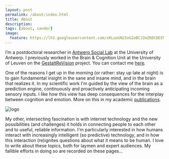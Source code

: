 ```yaml
---
layout: post
permalink: /about/index.html
title: About
description:
tags: [about, sander]
image:
  feature: https://lh3.googleusercontent.com/sKLuoGN2IoG2oBCJ2mZ6DtDDIMoYhcuB-h9pHo64xBpWgGej3k99ko7MGd67r1HVETU36alSKiWQl6kUhP3HoGzAeJWqRZln0jlt_whE9mUPFRy9BoUoK5HCblqz9c89stWcBOkdOAY=w2400
---
```


I’m a postdoctoral researcher in [Antwerp Social Lab](https://www.uantwerpen.be/nl/onderzoeksgroep/antwerp-social-lab/) at the University of Antwerp. I previously worked in the Brain & Cognition Unit at the University of Leuven on the [GestaltReVision](http://www.gestaltrevision.be) project. You can contact me [here](mailto:sandervandecruys@gmail.com).

One of the reasons I get up in the morning (or rather: stay up late at night) is to gain fundamental insight in the sane and insane mind, and in the brain that realizes it. In my scientific work I'm guided by the view of the brain as a prediction engine, continuously and proactively anticipating incoming sensory inputs. I like how this view has deep consequences for the interplay between cognition and emotion. More on this in my academic [publications](/work/index.html).

![logo](http://www.sandervandecruys.be/images/neurontreesnake.png)

My other, intersecting fascination is with internet technology and the new possibilities (and challenges) it holds in connecting people to each other and to useful, reliable information. I'm particularly interested in how humans interact with increasingly intelligent (so predictive) technology, and in how this interaction (re)ignites questions about what it means to be human. I love to write about these topics, both for laymen and expert audiences. My fallible efforts in doing so are recorded on these pages...
